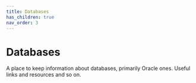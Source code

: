 ```yaml
---
title: Databases
has_children: true
nav_order: 3
---
```


# Databases

A place to keep information about databases, primarily Oracle ones. Useful links and resources and so on.

